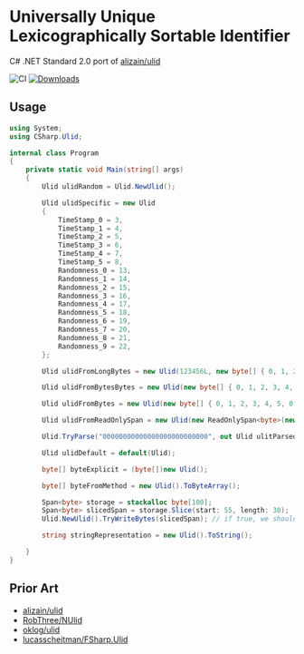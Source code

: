 # Universally Unique Lexicographically Sortable Identifier

C# .NET Standard 2.0 port of [alizain/ulid](https://github.com/alizain/ulid)

![CI](https://github.com/mcb2001/CSharp.Ulid/workflows/CI/badge.svg)
[![Downloads](https://img.shields.io/nuget/v/ulid.net)](https://www.nuget.org/packages/ulid.net)

## Usage

```c#
using System;
using CSharp.Ulid;

internal class Program
{
    private static void Main(string[] args)
    {
        Ulid ulidRandom = Ulid.NewUlid();

        Ulid ulidSpecific = new Ulid
        {
            TimeStamp_0 = 3,
            TimeStamp_1 = 4,
            TimeStamp_2 = 5,
            TimeStamp_3 = 6,
            TimeStamp_4 = 7,
            TimeStamp_5 = 8,
            Randomness_0 = 13,
            Randomness_1 = 14,
            Randomness_2 = 15,
            Randomness_3 = 16,
            Randomness_4 = 17,
            Randomness_5 = 18,
            Randomness_6 = 19,
            Randomness_7 = 20,
            Randomness_8 = 21,
            Randomness_9 = 22,
        };

        Ulid ulidFromLongBytes = new Ulid(123456L, new byte[] { 0, 1, 2, 3, 4, 5, 6, 7, 8, 9 });

        Ulid ulidFromBytesBytes = new Ulid(new byte[] { 0, 1, 2, 3, 4, 5 }, new byte[] { 0, 1, 2, 3, 4, 5, 6, 7, 8, 9 });

        Ulid ulidFromBytes = new Ulid(new byte[] { 0, 1, 2, 3, 4, 5, 0, 1, 2, 3, 4, 5, 6, 7, 8, 9 });

        Ulid ulidFromReadOnlySpan = new Ulid(new ReadOnlySpan<byte>(new byte[] { 0, 1, 2, 3, 4, 5, 0, 1, 2, 3, 4, 5, 6, 7, 8, 9 }));

        Ulid.TryParse("00000000000000000000000000", out Ulid ulitParsed);

        Ulid ulidDefault = default(Ulid);

        byte[] byteExplicit = (byte[])new Ulid();

        byte[] byteFromMethod = new Ulid().ToByteArray();

        Span<byte> storage = stackalloc byte[100];
        Span<byte> slicedSpan = storage.Slice(start: 55, length: 30);
        Ulid.NewUlid().TryWriteBytes(slicedSpan); // if true, we should get 16-bytes of Ulid bytes written in `storage` starting at index 55.

        string stringRepresentation = new Ulid().ToString();

    }
}
```

## Prior Art

- [alizain/ulid](https://github.com/alizain/ulid)
- [RobThree/NUlid](https://github.com/RobThree/NUlid)
- [oklog/ulid](https://github.com/oklog/ulid)
- [lucasschejtman/FSharp.Ulid](https://github.com/lucasschejtman/FSharp.Ulid)
